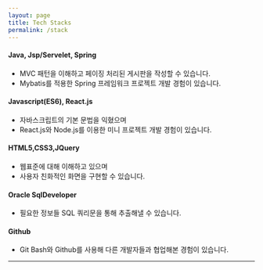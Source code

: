 ```yaml
---
layout: page
title: Tech Stacks
permalink: /stack
---
```


#### Java, Jsp/Servelet, Spring

- MVC 패턴을 이해하고 페이징 처리된 게시판을 작성할 수 있습니다.
- Mybatis를 적용한 Spring 프레임워크 프로젝트 개발 경험이 있습니다.

#### Javascript(ES6), React.js

- 자바스크립트의 기본 문법을 익혔으며
- React.js와 Node.js를 이용한 미니 프로젝트 개발 경험이 있습니다.

#### HTML5,CSS3,JQuery

- 웹표준에 대해 이해하고 있으며
- 사용자 친화적인 화면을 구현할 수 있습니다.

#### Oracle SqlDeveloper

- 필요한 정보들 SQL 쿼리문을 통해 추출해낼 수 있습니다.

#### Github

- Git Bash와 Github를 사용해 다른 개발자들과 협업해본 경험이 있습니다.

---

<a frameborder="0" data-theme="light" data-layers="1,2,3,4" data-stack-embed="true" href="https://embed.stackshare.io/stacks/embed/32280aada4a554a1c2d0c6f5f9c102"/><script async src="https://cdn1.stackshare.io/javascripts/client-code.js" charset="utf-8"></script>
